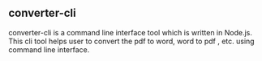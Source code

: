 ## converter-cli

converter-cli is a command line interface tool which is written in Node.js. This cli tool helps user to convert the pdf to word, word to pdf , etc. using command line interface.

